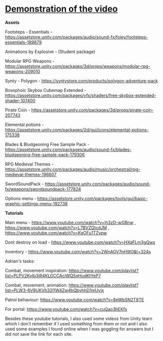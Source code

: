 <h1><a href="https://www.youtube.com/watch?v=vJj8Mq1fvOw">Demonstration of the video</a></h1>
<b>Assets</b>

Footsteps - Essentials - https://assetstore.unity.com/packages/audio/sound-fx/foley/footsteps-essentials-189879

Animations by Explosive - (Student package)

Modular RPG Weapons - https://assetstore.unity.com/packages/3d/props/weapons/modular-rpg-weapons-209010

Synty - Polygon - https://syntystore.com/products/polygon-adventure-pack

Boxophoic Skybox Cubemap Extended - https://assetstore.unity.com/packages/vfx/shaders/free-skybox-extended-shader-107400

Pirate Coin - https://assetstore.unity.com/packages/3d/props/pirate-coin-207743

Elemental potions - https://assetstore.unity.com/packages/2d/gui/icons/elemental-potions-175338

Blades & Bludgeoning Free Sample Pack - https://assetstore.unity.com/packages/audio/sound-fx/blades-bludgeoning-free-sample-pack-179306

RPG Medieval Themes - https://assetstore.unity.com/packages/audio/music/orchestral/rpg-medieval-themes-196607

SwordSoundPack - https://assetstore.unity.com/packages/audio/sound-fx/weapons/swordsoundpack-177824

Options menu - https://assetstore.unity.com/packages/tools/gui/basic-graphic-settings-menu-192738

<b>Tutorials</b>

 Main menu - https://www.youtube.com/watch?v=jh3zD-wGBnw , https://www.youtube.com/watch?v=L7BVZQtcdJM , https://www.youtube.com/watch?v=KgOFu1TZypw

 Dont destroy on load - https://www.youtube.com/watch?v=HXaFLm3gQws
 
 Inventory - https://www.youtube.com/watch?v=2WnAOV7nHW0&t=324s


Adrian's tasks:

Combat, movement inspiration:
https://www.youtube.com/playlist?list=PLPV2KyIb3jR4KLGCCAciWQ5qHudKtYeP7

Combat, movement, animation:
https://www.youtube.com/playlist?list=PLW3-6V9UKVh32I1W4Zw4hQbyhhD1mUvjx

Patrol behaviour:
https://www.youtube.com/watch?v=8eWbSN2T8TE

For portal:
https://www.youtube.com/watch?v=cuQao3hEKfs

Besides these youtube tutorials, I also used some videos from Unity learn which I don't remember if I used something from them or not and I also used some examples I found online when I was goggling for answers but I did not save the link for each site.
